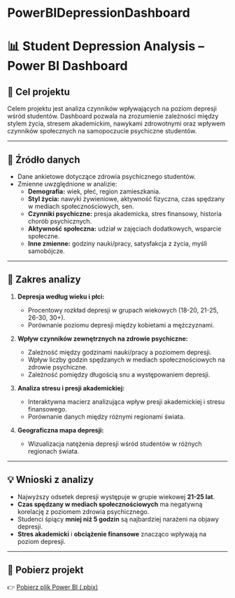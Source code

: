 # PowerBIDepressionDashboard
# 📊 Student Depression Analysis – Power BI Dashboard

## 🎯 Cel projektu
Celem projektu jest analiza czynników wpływających na poziom depresji wśród studentów. Dashboard pozwala na zrozumienie zależności między stylem życia, stresem akademickim, nawykami zdrowotnymi oraz wpływem czynników społecznych na samopoczucie psychiczne studentów.

---

## 📂 Źródło danych
- Dane ankietowe dotyczące zdrowia psychicznego studentów.
- Zmienne uwzględnione w analizie:
  - **Demografia:** wiek, płeć, region zamieszkania.
  - **Styl życia:** nawyki żywieniowe, aktywność fizyczna, czas spędzany w mediach społecznościowych, sen.
  - **Czynniki psychiczne:** presja akademicka, stres finansowy, historia chorób psychicznych.
  - **Aktywność społeczna:** udział w zajęciach dodatkowych, wsparcie społeczne.
  - **Inne zmienne:** godziny nauki/pracy, satysfakcja z życia, myśli samobójcze.

---

## 🧮 Zakres analizy
1. **Depresja według wieku i płci:**
   - Procentowy rozkład depresji w grupach wiekowych (18-20, 21-25, 26-30, 30+).
   - Porównanie poziomu depresji między kobietami a mężczyznami.

2. **Wpływ czynników zewnętrznych na zdrowie psychiczne:**
   - Zależność między godzinami nauki/pracy a poziomem depresji.
   - Wpływ liczby godzin spędzanych w mediach społecznościowych na zdrowie psychiczne.
   - Zależność pomiędzy długością snu a występowaniem depresji.

3. **Analiza stresu i presji akademickiej:**
   - Interaktywna macierz analizująca wpływ presji akademickiej i stresu finansowego.
   - Porównanie danych między różnymi regionami świata.

4. **Geograficzna mapa depresji:**
   - Wizualizacja natężenia depresji wśród studentów w różnych regionach świata.

---


## 💡 Wnioski z analizy
- Najwyższy odsetek depresji występuje w grupie wiekowej **21-25 lat**.
- **Czas spędzany w mediach społecznościowych** ma negatywną korelację z poziomem zdrowia psychicznego.
- Studenci śpiący **mniej niż 5 godzin** są najbardziej narażeni na objawy depresji.
- **Stres akademicki** i **obciążenie finansowe** znacząco wpływają na poziom depresji.

---

## 📁 Pobierz projekt
👉 [Pobierz plik Power BI (.pbix)](./Depression_Power_BI_Dashboard.pbix)
